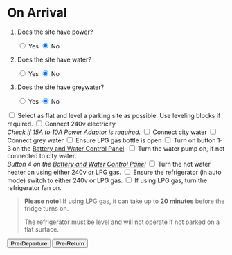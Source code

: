 ﻿<link href="../styles/custom.css" rel="stylesheet" />
<script src="https://code.jquery.com/jquery-3.6.0.min.js"></script>
<script type="text/javascript">
    $(function(){
        var toggleTypes = ['powerToggle', 'waterToggle', 'greywaterToggle'];
        $.each(toggleTypes, function(i, toggleType){
            var checkboxTarget = $('input[name="' + toggleType + '"]').data('target');
            $('input[name="' + toggleType + '"]').on('change', function(e){
                var label = $('label input[name="' + toggleType + '"]').each(function(i, el){
                    $(el).parent().removeClass('checked');
                }).parent();

                var checkedRadio = $('input[name="' + toggleType + '"]:checked');
                checkedRadio.parent().addClass('checked');

                $('label.'+ checkboxTarget).css('display', (checkedRadio.val() == 'Y' ? 'block' : 'none'));
            });
            $('input[name="' + toggleType + '"]:checked').parent().addClass('checked');
            $('label.'+checkboxTarget).css({ display: 'none'}); // initial hide            
        });
    });
</script>

# On Arrival

<ol class="yesnolist">
    <li>
        <p>Does the site have power?</p>
        <label title="yes"><input type="radio" name="powerToggle" class="radioToggle" value="Y" data-target="power" /> Yes</label>
        <label title="no"><input type="radio" name="powerToggle" class="radioToggle" value="N" data-target="power" checked="checked" /> No</label>
    </li>
    <li>
        <p>Does the site have water?</p>
        <label title="yes"><input type="radio" name="waterToggle" class="radioToggle" value="Y" data-target="water" /> Yes</label>
        <label title="no"><input type="radio" name="waterToggle" class="radioToggle" value="N" data-target="water" checked="checked" /> No</label>
    </li>
    <li>
        <p>Does the site have greywater?</p>
        <label title="yes"><input type="radio" name="greywaterToggle" class="radioToggle" value="Y" data-target="greywater" /> Yes</label>
        <label title="no"><input type="radio" name="greywaterToggle" class="radioToggle" value="N" data-target="greywater" checked="checked" /> No</label>
    </li>
</ol>

<label for="parking"><input type="checkbox" id="parking"/> Select as flat and level a parking site as possible. Use leveling blocks if
required.</label>
<label for="power" class="power"><input type="checkbox" id="power" /> Connect 240v electricity <br />
*Check if [15A to 10A Power Adaptor](../guides/power-adaptor.md) is required.*</label>
<label for="city-water" class="water"><input type="checkbox" id="city-water" /> Connect city water </label>
<label for="grey-water" class="greywater"><input type="checkbox" id="grey-water" /> Connect grey water </label>
<label for="lpg"><input type="checkbox" id="lpg"/> Ensure LPG gas bottle is open</label>
<label for="control-panel"><input type="checkbox" id="control-panel"/> Turn on button 1-3 on the [Battery and Water Control Panel](../guides/control-panel.md).</label>
<label for="water-pump"><input type="checkbox" id="water-pump"/> Turn the water pump on, if not connected to city water.<br/>
*Button 4 on the [Battery and Water Control Panel](../guides/control-panel.md)*
</label>
<label for="water-heater"><input type="checkbox" id="water-heater"/> Turn the hot water heater on using either 240v or LPG gas.</label>
<label for="refrigerator"><input type="checkbox" id="refrigerator"/> Ensure the refrigerator (in auto mode) switch to either 240v or LPG gas.</label>
<label for="lpg-level"><input type="checkbox" id="lpg-level"/> If using LPG gas, turn the refrigerator fan on.</label>

> **Please note!** If using LPG gas, it can take up to **20 minutes** before the fridge turns on. 
>
> The refrigerator must be level and will not operate if not parked on a flat surface.


<a href="pre-departure.html"><button class="nav-button"><i class="arrow arrow-left"></i> Pre-Departure</button></a>
<a href="pre-return.html" class="right"><button class="nav-button">Pre-Return <i class="arrow arrow-right"></i></button></a>
